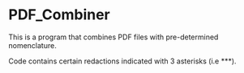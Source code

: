 # PDF_Combiner

This is a program that combines PDF files with pre-determined nomenclature.

Code contains certain redactions indicated with 3 asterisks (i.e ***). 